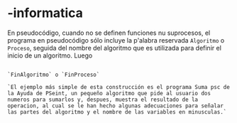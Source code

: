# -informatica
En pseudocódigo, cuando no se definen funciones nu suprocesos, el programa en pseudocódigo sólo incluye la p'alabra reservada `Algoritmo` o `Proceso`, seguida del nombre del algoritmo que es utilizada para definir el inicio de un algoritmo. Luego 

``` // suma. psc

`FinAlgoritmo` o `FinProceso`

`El ejemplo más simple de esta construcción es el programa Suma psc de la Ayuda de PSeint, un pequeño algoritmo que pide al usuario dos numeros para sumarlos y, despues, muestra el resultado de la operacion, al cual se le han hecho algunas adecuaciones para señalar las partes del algoritmo y el nombre de las variables en minusculas.`
